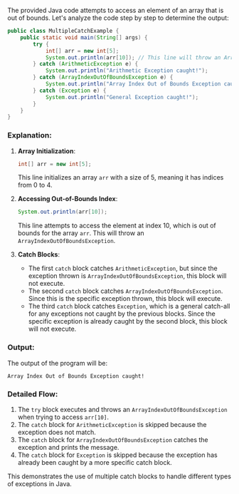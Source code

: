 The provided Java code attempts to access an element of an array that is out of bounds. Let's analyze the code step by step to determine the output:

```java
public class MultipleCatchExample {
    public static void main(String[] args) {
        try {
            int[] arr = new int[5];
            System.out.println(arr[10]); // This line will throw an ArrayIndexOutOfBoundsException
        } catch (ArithmeticException e) {
            System.out.println("Arithmetic Exception caught!");
        } catch (ArrayIndexOutOfBoundsException e) {
            System.out.println("Array Index Out of Bounds Exception caught!");
        } catch (Exception e) {
            System.out.println("General Exception caught!");
        }
    }
}
```

### Explanation:

1. **Array Initialization**:
   ```java
   int[] arr = new int[5];
   ```
   This line initializes an array `arr` with a size of 5, meaning it has indices from 0 to 4.

2. **Accessing Out-of-Bounds Index**:
   ```java
   System.out.println(arr[10]);
   ```
   This line attempts to access the element at index 10, which is out of bounds for the array `arr`. This will throw an `ArrayIndexOutOfBoundsException`.

3. **Catch Blocks**:
   - The first `catch` block catches `ArithmeticException`, but since the exception thrown is `ArrayIndexOutOfBoundsException`, this block will not execute.
   - The second `catch` block catches `ArrayIndexOutOfBoundsException`. Since this is the specific exception thrown, this block will execute.
   - The third `catch` block catches `Exception`, which is a general catch-all for any exceptions not caught by the previous blocks. Since the specific exception is already caught by the second block, this block will not execute.

### Output:

The output of the program will be:
```
Array Index Out of Bounds Exception caught!
```

### Detailed Flow:

1. The `try` block executes and throws an `ArrayIndexOutOfBoundsException` when trying to access `arr[10]`.
2. The `catch` block for `ArithmeticException` is skipped because the exception does not match.
3. The `catch` block for `ArrayIndexOutOfBoundsException` catches the exception and prints the message.
4. The `catch` block for `Exception` is skipped because the exception has already been caught by a more specific catch block.

This demonstrates the use of multiple catch blocks to handle different types of exceptions in Java.
